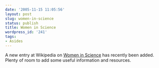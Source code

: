 ```yaml
---
date: '2005-11-15 11:05:56'
layout: post
slug: women-in-science
status: publish
title: Women in Science
wordpress_id: '241'
tags:
- Asides
---
```


A new entry at Wikipedia on [Women in Science](http://en.wikipedia.org/wiki/Women_in_science) has recently been added. Plenty of room to add some useful information and resources.
